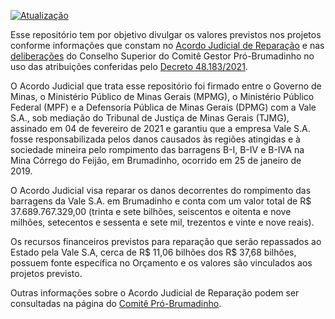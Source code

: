 [![Atualização](https://github.com/transparencia-mg/acordo-judicial-reparacao-vale/actions/workflows/main.yaml/badge.svg)](https://github.com/transparencia-mg/acordo-judicial-reparacao-vale/actions/workflows/main.yaml)

Esse repositório tem por objetivo divulgar os valores previstos nos projetos conforme informações que constam no [Acordo Judicial de Reparação](https://www.mg.gov.br/pro-brumadinho/pagina/entenda-o-acordo-judicial) e nas [deliberações](https://www.mg.gov.br/pro-brumadinho/pagina/comite-gestor-pro-brumadinho) do Conselho Superior do Comitê Gestor Pró-Brumadinho no uso das atribuições conferidas pelo [Decreto 48.183/2021](https://www.almg.gov.br/consulte/legislacao/completa/completa.html?tipo=DEC&num=48183&comp=&ano=2021).

O Acordo Judicial que trata esse repositório foi firmado entre o Governo de Minas, o Ministério Público de Minas Gerais (MPMG), o Ministério Público Federal (MPF) e a Defensoria Pública de Minas Gerais (DPMG) com a Vale S.A., sob mediação do Tribunal de Justiça de Minas Gerais (TJMG), assinado em 04 de fevereiro de 2021 e garantiu que a empresa Vale S.A. fosse responsabilizada pelos danos causados às regiões atingidas e à sociedade mineira pelo rompimento das barragens B-I, B-IV e B-IVA na Mina Córrego do Feijão, em Brumadinho, ocorrido em 25 de janeiro de 2019.

O Acordo Judicial visa reparar os danos decorrentes do rompimento das barragens da Vale S.A. em Brumadinho e conta com um valor total de R$ 37.689.767.329,00 (trinta e sete bilhões, seiscentos e oitenta e nove milhões, setecentos e sessenta e sete mil, trezentos e vinte e nove reais).

Os recursos financeiros previstos para reparação que serão repassados ao Estado pela Vale S.A, cerca de R$ 11,06 bilhões dos R$ 37,68 bilhões, possuem fonte específica no Orçamento e os valores são vinculados aos projetos previsto.

Outras informações sobre o Acordo Judicial de Reparação podem ser consultadas na página do [Comitê Pró-Brumadinho](https://www.mg.gov.br/pro-brumadinho).
